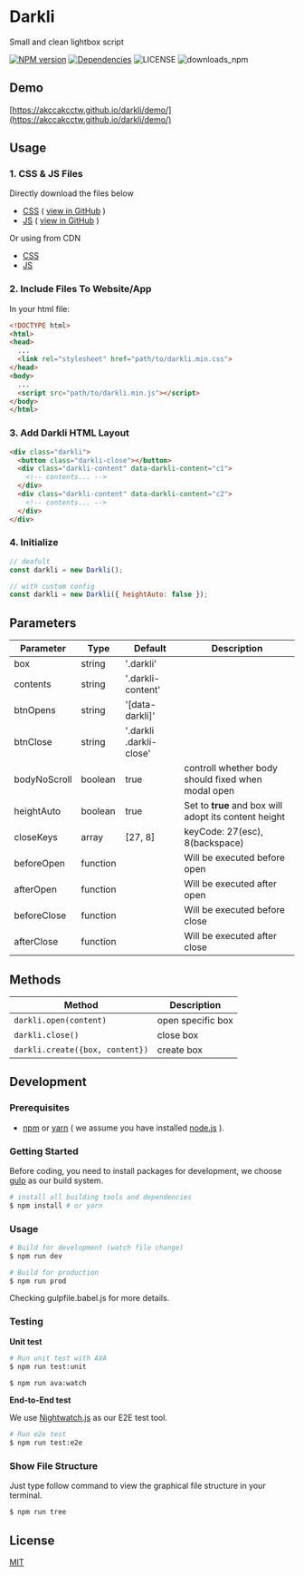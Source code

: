 # Darkli

Small and clean lightbox script

[![NPM version](https://img.shields.io/npm/v/darkli.svg?style=flat-square)](https://www.npmjs.com/package/darkli)
[![Dependencies](https://david-dm.org/akccakcctw/darkli.svg)](https://david-dm.org/akccakcctw/darkli)
![LICENSE](https://img.shields.io/github/license/akccakcctw/darkli.svg)
![downloads_npm](https://img.shields.io/npm/dt/darkli.svg)

## Demo

[https://akccakcctw.github.io/darkli/demo/](https://akccakcctw.github.io/darkli/demo/)

## Usage

### 1. CSS & JS Files

Directly download the files below
  - [CSS](https://raw.githubusercontent.com/akccakcctw/darkli/master/dist/darkli.min.css) ( [view in GitHub](https://github.com/akccakcctw/darkli/blob/master/dist/darkli.min.css) )
  - [JS](https://raw.githubusercontent.com/akccakcctw/darkli/master/dist/darkli.min.js) ( [view in GitHub](https://github.com/akccakcctw/darkli/blob/master/dist/darkli.min.js) )

Or using from CDN
  - [CSS](https://cdn.jsdelivr.net/npm/darkli@latest/dist/darkli.min.css)
  - [JS](https://cdn.jsdelivr.net/npm/darkli@latest/dist/darkli.min.js)

### 2. Include Files To Website/App

In your html file:

```html
<!DOCTYPE html>
<html>
<head>
  ...
  <link rel="stylesheet" href="path/to/darkli.min.css">
</head>
<body>
  ...
  <script src="path/to/darkli.min.js"></script>
</body>
</html>
```

### 3. Add Darkli HTML Layout

```html
<div class="darkli">
  <button class="darkli-close"></button>
  <div class="darkli-content" data-darkli-content="c1">
    <!-- contents... -->
  </div>
  <div class="darkli-content" data-darkli-content="c2">
    <!-- contents... -->
  </div>
</div>
```

### 4. Initialize

```js
// deafult
const darkli = new Darkli();

// with custom config
const darkli = new Darkli({ heightAuto: false });
```

## Parameters

| Parameter    | Type     | Default                 | Description                                           |
| -----------  | -------- | ----------------------  | ----------------------------------------------------- |
| box          | string   | '.darkli'               |                                                       |
| contents     | string   | '.darkli-content'       |                                                       |
| btnOpens     | string   | '[data-darkli]'         |                                                       |
| btnClose     | string   | '.darkli .darkli-close' |                                                       |
| bodyNoScroll | boolean  | true                    | controll whether body should fixed when modal open    |
| heightAuto   | boolean  | true                    | Set to **true** and box will adopt its content height |
| closeKeys    | array    | [27, 8]                 | keyCode: 27(esc), 8(backspace)                        |
| beforeOpen   | function |                         | Will be executed before open                          |
| afterOpen    | function |                         | Will be executed after open                           |
| beforeClose  | function |                         | Will be executed before close                         |
| afterClose   | function |                         | Will be executed after close                          |

## Methods

| Method                        | Description |
| ----------------------------- | ----------- |
| `darkli.open(content)`          | open specific box |
| `darkli.close()`                | close box |
| `darkli.create({box, content})` | create box |

## Development

### Prerequisites

- [npm](https://www.npmjs.com/) or [yarn](https://yarnpkg.com/) ( we assume you have installed [node.js](https://nodejs.org/en/) ).

### Getting Started

Before coding, you need to install packages for development, we choose [gulp](http://gulpjs.com/) as our build system.

```sh
# install all building tools and dependencies
$ npm install # or yarn
```

### Usage

```sh
# Build for development (watch file change)
$ npm run dev

# Build for production
$ npm run prod
```

Checking gulpfile.babel.js for more details.

### Testing

**Unit test**

```sh
# Run unit test with AVA
$ npm run test:unit

$ npm run ava:watch
```

**End-to-End test**

We use [Nightwatch.js](http://nightwatchjs.org/) as our E2E test tool.

```sh
# Run e2e test
$ npm run test:e2e
```

### Show File Structure

Just type follow command to view the graphical file structure in your terminal.

```sh
$ npm run tree
```

## License
[MIT](https://github.com/akccakcctw/darkli/blob/master/LICENSE)
